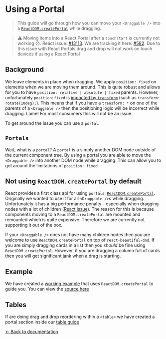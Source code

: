 # Using a Portal

> This guide will go through how you can move your `<Draggable />` into a [`ReactDOM.createPortal`](https://reactjs.org/docs/portals.html) while dragging.

> ⚠️ Moving items into a React Portal after a `touchstart` is currently not working 😞. React issue: [#13113](https://github.com/facebook/react/issues/13113). We are tracking it here: [#582](https://github.com/atlassian/react-beautiful-dnd/issues/582). Due to this issue with React Portals drag and drop will not work on touch devices if using a React Portal

## Background

We leave elements in place when dragging. We apply `position: fixed` on elements when we are moving them around. This is quite robust and allows for you to have `position: relative | absolute | fixed` parents. However, unfortunately `position:fixed` is [impacted by `transform`](http://meyerweb.com/eric/thoughts/2011/09/12/un-fixing-fixed-elements-with-css-transforms/) (such as `transform: rotate(10deg);`). This means that if you have a `transform: *` on one of the parents of a `<Draggable />` then the positioning logic will be incorrect while dragging. Lame! For most consumers this will not be an issue.

To get around the issue you can use a `portal`.

## `Portals`

Wait, what is a `portal`? A `portal` is a simply another DOM node outside of the current component tree. By using a portal you are able to move the `<Draggable />` into another DOM node while dragging. This can allow you to get around the limitations of `position: fixed`.

## Not using `ReactDOM.createPortal` by default

React provides a first class api for using `portals`: [`ReactDOM.createPortal`](https://reactjs.org/docs/portals.html). Originally we wanted to use it for all `<Draggable />`s while dragging. Unfortunately it has a big performance penalty - especially when dragging nodes with a lot of children ([React issue](https://github.com/facebook/react/issues/12247)). The reason for this is because components moving to a `ReactDOM.createPortal` are mounted and remounted which is quite expensive. Therefore we are currently not supporting it out of the box.

If your `<Draggable />` does not have many children nodes then you are welcome to use `ReactDOM.createPortal` on top of `react-beautiful-dnd`. If you are simply dragging cards in a list then you _should_ be fine using `ReactDOM.createPortal`. However, if you are dragging a column full of cards then you will get significant jank when a drag is starting.

## Example

<!-- TODO: embed example here on new website -->

We have created a [working example](https://react-beautiful-dnd.netlify.com/?selectedKind=Portals&selectedStory=Using%20your%20own%20portal&full=0&addons=1&stories=1&panelRight=0&addonPanel=storybook%2Factions%2Factions-panel) that uses `ReactDOM.createPortal` to guide you. You can view the [source here](https://github.com/atlassian/react-beautiful-dnd/blob/master/stories/11-portal-story.js)

## Tables

If are doing drag and drop reordering within a `<table>` we have created a portal section inside our [table guide](/docs/patterns/tables.md)

[← Back to documentation](/README.md#documentation-)
